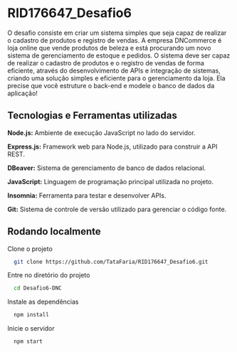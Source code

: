 # RID176647_Desafio6
O desafio consiste em criar um sistema simples que seja capaz de realizar o cadastro de produtos e registro de vendas.
A empresa DNCommerce é loja online que vende produtos de beleza e está procurando um novo sistema de gerenciamento de estoque e pedidos. O sistema deve ser capaz de realizar o cadastro de produtos e o registro de vendas de forma eficiente, através do desenvolvimento de APIs e integração de sistemas, criando uma solução simples e eficiente para o gerenciamento da loja. Ela precise que você estruture o back-end e modele o banco de dados da aplicação!



## Tecnologias e Ferramentas utilizadas

**Node.js:**  Ambiente de execução JavaScript no lado do servidor.

**Express.js:** Framework web para Node.js, utilizado para construir a API REST.

**DBeaver:** Sistema de gerenciamento de banco de dados relacional.

**JavaScript:** Linguagem de programação principal utilizada no projeto.

**Insomnia:** Ferramenta para testar e desenvolver APIs.

**Git:** Sistema de controle de versão utilizado para gerenciar o código fonte.



## Rodando localmente

Clone o projeto

```bash
  git clone https://github.com/TataFaria/RID176647_Desafio6.git
```

Entre no diretório do projeto

```bash
  cd Desafio6-DNC
```

Instale as dependências

```bash
  npm install
```

Inicie o servidor

```bash
  npm start
```



